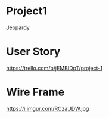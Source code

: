 # Project1
Jeopardy 


# User Story

https://trello.com/b/jEMBIDpT/project-1

# Wire Frame 

https://i.imgur.com/RCzaUDW.jpg

